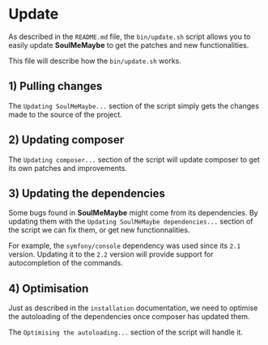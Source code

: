 # Update

As described in the `README.md` file, the `bin/update.sh` script allows you to
easily update **SoulMeMaybe** to get the patches and new functionalities.

This file will describe how the `bin/update.sh` works.

## 1) Pulling changes

The `Updating SoulMeMaybe...` section of the script simply gets the changes
made to the source of the project.

## 2) Updating composer

The `Updating composer...` section of the script will update composer to get
its own patches and improvements.

## 3) Updating the dependencies

Some bugs found in **SoulMeMaybe** might come from its dependencies. By updating
them with the `Updating SoulMeMaybe dependencies...` section of the script we
can fix them, or get new functionnalities.

For example, the `symfony/console` dependency was used since its `2.1` version.
Updating it to the `2.2` version will provide support for autocompletion of
the commands.

## 4) Optimisation

Just as described in the `installation` documentation, we need to optimise the
autoloading of the dependencies once composer has updated them.

The `Optimising the autoloading...` section of the script will handle it.
